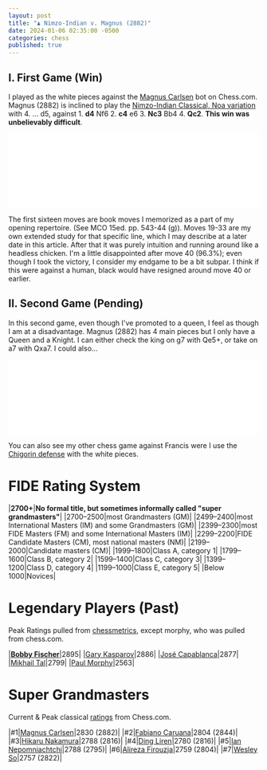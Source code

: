 ```yaml
---
layout: post
title: "♟️ Nimzo-Indian v. Magnus (2882)"
date: 2024-01-06 02:35:00 -0500
categories: chess
published: true
---
```


<!-- # The Opening -->

<!-- <iframe id="11387467" allowtransparency="true" frameborder="0" style="width:100%;border:none;" src="//www.chess.com/emboard?id=11387467"></iframe><script>window.addEventListener("message",e=>{e['data']&&"11387467"===e['data']['id']&&document.getElementById(`${e['data']['id']}`)&&(document.getElementById(`${e['data']['id']}`).style.height=`${e['data']['frameHeight']+30}px`)});</script> -->

<!-- <iframe id="11387489" allowtransparency="true" frameborder="0" style="width:100%;border:none;" src="//www.chess.com/emboard?id=11387489"></iframe><script>window.addEventListener("message",e=>{e['data']&&"11387489"===e['data']['id']&&document.getElementById(`${e['data']['id']}`)&&(document.getElementById(`${e['data']['id']}`).style.height=`${e['data']['frameHeight']+30}px`)});</script> -->

<!-- # Middle Game -->

<!-- # Endgame -->

<!-- # The Full Game -->

## I. First Game (Win)

I played as the white pieces against the [Magnus Carlsen](https://www.chess.com/players/magnus-carlsen) bot on Chess.com. Magnus (2882) is inclined to play the [Nimzo-Indian Classical, Noa variation](https://www.chess.com/openings/Nimzo-Indian-Defense-Classical-Noa-Variation) with 4. ... d5, against 1. **d4** Nf6 2. **c4** e6 3. **Nc3** Bb4 4. **Qc2**. **This win was unbelievably difficult**. 

<iframe id="11387487" allowtransparency="true" frameborder="0" style="width:100%;border:none;" src="//www.chess.com/emboard?id=11387487"></iframe><script>window.addEventListener("message",e=>{e['data']&&"11387487"===e['data']['id']&&document.getElementById(`${e['data']['id']}`)&&(document.getElementById(`${e['data']['id']}`).style.height=`${e['data']['frameHeight']+30}px`)});</script>

The first sixteen moves are book moves I memorized as a part of my opening repertoire. (See MCO 15ed. pp. 543-44 (g)). Moves 19-33 are my own extended study for that specific line, which I may describe at a later date in this article. After that it was purely intuition and running around like a headless chicken. I'm a little disappointed after move 40 (96.3%); even though I took the victory, I consider my endgame to be a bit subpar. I think if this were against a human, black would have resigned around move 40 or earlier. 

## II. Second Game (Pending)

In this second game, even though I've promoted to a queen, I feel as though I am at a disadvantage. Magnus (2882) has 4 main pieces but I only have a Queen and a Knight. I can either check the king on g7 with Qe5+, or take on a7 with Qxa7. I could also...

<iframe id="11392407" allowtransparency="true" frameborder="0" style="width:100%;border:none;" src="//www.chess.com/emboard?id=11392407"></iframe><script>window.addEventListener("message",e=>{e['data']&&"11392407"===e['data']['id']&&document.getElementById(`${e['data']['id']}`)&&(document.getElementById(`${e['data']['id']}`).style.height=`${e['data']['frameHeight']+30}px`)});</script>

You can also see my other chess game against Francis were I use the [Chigorin defense](https://sevenshepherd.github.io/chess-games/) with the white pieces.

<!--  -->

<!-- Before december of '23 I hadn't played chess in over two decades, and I recognize that my endgame skill is in need of serious work. If I win again, I'll embed the game below. Hopefully, I can win a more elegant game. -->

 <!-- I was able to spend time with this opening because of this.  -->



<!-- [Event "Vs. Computer"]
[Site "http://Chess.com"]
[Date "2024-01-07"]
[White "TheEsperantist"]
[Black "Magnus"]
[Result "1-0"]
[BlackElo "2882"]
[TimeControl "-"]
[Termination "TheEsperantist won by checkmate"]
1. d4 Nf6 2. c4 e6 3. Nc3 Bb4 4. Qc2 d5 5. a3 Bxc3+ 6. Qxc3 Ne4 7. Qc2 c5 8.
dxc5 Nc6 9. cxd5 exd5 10. Nf3 Bf5 11. b4 Ng3 12. Qb2 Nxh1 13. Qxg7 Rf8 14. Bh6
Qe7 15. Qxf8+ Qxf8 16. Bxf8 Kxf8 17. b5 Ne7 18. g3 Rc8 19. Rc1 a6 20. Nd4 Ra8
21. Nxf5 Nxf5 22. c6 Nd6 23. b6 Ke7 24. Bg2 bxc6 25. Rxc6 Ne4 26. Bxh1 Rb8 27.
Bxe4 dxe4 28. a4 a5 29. h4 Kd7 30. Rc7+ Kd8 31. Rxf7 Rxb6 32. Rxh7 Rb4 33. Ra7
Rxa4 34. h5 Ra1+ 35. Kd2 Rh1 36. g4 Rh4 37. f3 exf3 38. exf3 Ke8 39. Ke3 Rh1 40.
Rxa5 Kf7 41. Ra6 Kg7 42. Ke4 Re1+ 43. Kf5 Re8 44. f4 Rf8+ 45. Kg5 Rf7 46. f5 Rc7
47. Kh4 Rc4 48. Kg5 Rc7 49. f6+ Kh7 50. Kh4 Rf7 51. g5 Rc7 52. g6+ Kh6 53. f7
Rc4+ 54. Kg3 Rc3+ 55. Kf4 Rc8 56. Rc6 Rh8 57. Kg4 Rb8 58. Re6 Kg7 59. Kg5 Rb5+
60. Kg4 Rb8 61. Re8 Rb4+ 62. Kg5 Rb5+ 63. Kg4 Rb4+ 64. Kf5 Rb5+ 65. Re5 Rb8 66.
Re8 Rb5+ 67. Re5 Rb8 68. h6+ Kxh6 69. Re8 Rb5+ 70. Kf6 Kh5 71. f8=Q Rb6+ 72. Kf7
Rb7+ 73. Re7 Rb5 74. g7 Rf5+ 75. Ke8 Rb5 76. g8=Q Rb8+ 77. Kf7 Rb6 78. Re6 Rb7+
79. Kf6 Rb5 80. Qg6+ Kh4 81. Qfh6+ Rh5 82. Qhxh5# 1-0 -->

# FIDE Rating System

|**2700+**|**No formal title, but sometimes informally called "super grandmasters"**|
|2700–2500|most Grandmasters (GM)|
|2499–2400|most International Masters (IM) and some Grandmasters (GM)|
|2399–2300|most FIDE Masters (FM) and some International Masters (IM)|
|2299–2200|FIDE Candidate Masters (CM), most national masters (NM)|
|2199–2000|Candidate masters (CM)|
|1999–1800|Class A, category 1|
|1799–1600|Class B, category 2|
|1599–1400|Class C, category 3|
|1399–1200|Class D, category 4|
|1199–1000|Class E, category 5|
|Below 1000|Novices|

# Legendary Players (Past)

Peak Ratings pulled from [chessmetrics](chessmetrics.com), except morphy, who was pulled from chess.com.

|[**Bobby Fischer**](http://www.chessmetrics.com/cm/CM2/PlayerProfile.asp?Params=196601SSSSS3S038178196609131000000000000010100)|2895|
|[Gary Kasparov](http://www.chessmetrics.com/cm/CM2/PlayerProfile.asp?Params=196601SSSSS5S062926196609131000000000000010100)|2886|
|[José Capablanca](http://www.chessmetrics.com/cm/CM2/PlayerProfile.asp?Params=196601SSSSS5S019593196609131000000000000010100)|2877|
|[Mikhail Tal](http://www.chessmetrics.com/cm/CM2/PlayerProfile.asp?Params=196601SSSSS5S129382196609131000000000000010100)|2799|
|[Paul Morphy](https://www.chess.com/players/paul-morphy)|2563|

<!-- [](https://en.wikipedia.org/wiki/Paul_Morphy) -->

# Super Grandmasters

Current & Peak classical [ratings](https://www.chess.com/ratings) from Chess.com.

|#1|[Magnus Carlsen](https://www.chess.com/players/magnus-carlsen)|2830 (2882)|
|#2|[Fabiano Caruana](https://www.chess.com/players/fabiano-caruana)|2804 (2844)|
|#3|[Hikaru Nakamura](https://www.chess.com/players/Hikaru-Nakamura)|2788 (2816)|
|#4|[Ding Liren](https://www.chess.com/players/ding-liren)|2780 (2816)|
|#5|[Ian Nepomniachtchi](https://www.chess.com/players/ian-nepomniachtchi)|2788 (2795)|
|#6|[Alireza Firouzja](https://www.chess.com/players/alireza-firouzja)|2759 (2804)|
|#7|[Wesley So](https://www.chess.com/players/wesley-so)|2757 (2822)|

<!-- |#1|[Magnus Carlsen](https://www.chess.com/players/magnus-carlsen)|[YouTube](https://www.youtube.com/@themagnuscarlsen)|2830|
|#2|[Fabiano Caruana](https://www.chess.com/players/fabiano-caruana)|N/A|2804|
|#3|[Hikaru Nakamura](https://www.chess.com/players/Hikaru-Nakamura)|[YouTube](https://www.youtube.com/@GMHikaru)|2788|
|#4|[Ding Liren](https://www.chess.com/players/ding-liren)|N/A|2780|
|#5|[Ian Nepomniachtchi](https://www.chess.com/players/ian-nepomniachtchi)|N/A|2788|
|#6|[Wesley So](https://www.chess.com/players/wesley-so)|N/A|2757| -->

<!-- # Grandmasters

The following are a list of Grandmasters that I've found to be good teachers on YouTube.

|[Igor Smirnov](https://www.chessgames.com/player/igor_smirnov.html)|[YouTube](https://www.youtube.com/@GMIgorSmirnov)|2505| -->

<!-- |[Levy Rozman](https://www.chess.com/players/levy-rozman)|[YouTube Channel](https://www.youtube.com/@GothamChess)|2420| -->